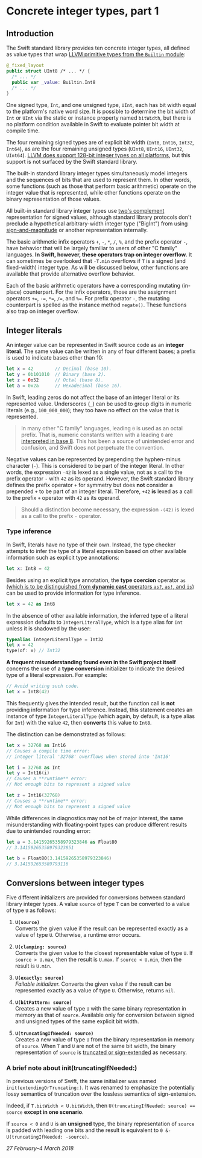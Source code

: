 Concrete integer types, part 1
==============================

## Introduction

The Swift standard library provides ten concrete integer types, all defined as
value types that wrap [LLVM primitive types from the `Builtin` module][ref 1-1]:

```swift
@_fixed_layout
public struct UInt8 /* ... */ {
  /* ... */
  public var _value: Builtin.Int8
  /* ... */
}
```

One signed type, `Int`, and one unsigned type, `UInt`, each has bit width equal
to the platform's native word size. It is possible to determine the bit width of
`Int` or `UInt` via the static or instance property named `bitWidth`, but there
is no platform condition available in Swift to evaluate pointer bit width at
compile time.

The four remaining signed types are of explicit bit width (`Int8`, `Int16`,
`Int32`, `Int64`), as are the four remaining unsigned types (`UInt8`, `UInt16`,
`UInt32`, `UInt64`). [LLVM does support 128-bit integer types on all
platforms][ref 1-2], but this support is not surfaced by the Swift standard
library.

The built-in standard library integer types simultaneously model integers and
the sequences of bits that are used to represent them. In other words, some
functions (such as those that perform basic arithmetic) operate on the integer
value that is represented, while other functions operate on the binary
representation of those values.

All built-in standard library integer types use [two's complement][ref 1-3]
representation for signed values, although standard library protocols don't
preclude a hypothetical arbitrary-width integer type ("BigInt") from using
[sign-and-magnitude][ref 1-4] or another representation internally.

The basic arithmetic infix operators `+`, `-`, `*`, `/`, `%`, and the prefix
operator `-`, have behavior that will be largely familiar to users of other "C
family" languages. __In Swift, however, these operators trap on integer
overflow.__ It can sometimes be overlooked that `-T.min` overflows if `T` is a
signed (and fixed-width) integer type. As will be discussed below, other
functions are available that provide alternative overflow behavior.

Each of the basic arithmetic operators have a corresponding mutating (in-place)
counterpart. For the infix operators, those are the assignment operators `+=`,
`-=`, `*=`, `/=`, and `%=`. For prefix operator `-`, the mutating counterpart is
spelled as the instance method `negate()`. These functions also trap on integer
overflow.

[ref 1-1]: https://swift.org/compiler-stdlib/#standard-library-design
[ref 1-2]: https://github.com/rust-lang/rfcs/blob/master/text/1504-int128.md
[ref 1-3]: https://en.wikipedia.org/wiki/Two%27s_complement
[ref 1-4]: https://en.wikipedia.org/wiki/Signed_number_representations#Signed_magnitude_representation

## Integer literals

An integer value can be represented in Swift source code as an __integer
literal__. The same value can be written in any of four different bases; a
prefix is used to indicate bases other than 10:

```swift
let x = 42        // Decimal (base 10).
let y = 0b101010  // Binary (base 2).
let z = 0o52      // Octal (base 8).
let a = 0x2a      // Hexadecimal (base 16).
```

In Swift, leading zeros do not affect the base of an integer literal or its
represented value. Underscores (`_`) can be used to group digits in numeric
literals (e.g., `100_000_000`); they too have no effect on the value that is
represented. 

> In many other "C family" languages, leading `0` is used as an octal prefix.
> That is, numeric constants written with a leading `0` are [interpreted in base
> 8][ref 2-1]. This has been a source of unintended error and confusion, and
> Swift does not perpetuate the convention.

Negative values can be represented by prepending the hyphen-minus character
(`-`). This is considered to be part of the integer literal. In other words, the
expression `-42` is lexed as a single value, not as a call to the prefix
operator `-` with `42` as its operand. However, the Swift standard library
defines the prefix operator `+` for symmetry but does __not__ consider a
prepended `+` to be part of an integer literal. Therefore, `+42` __is__ lexed as
a call to the prefix `+` operator with `42` as its operand.

> Should a distinction become necessary, the expression `-(42)` is lexed as a
> call to the prefix `-` operator.

[ref 2-1]: https://blogs.msdn.microsoft.com/oldnewthing/20140116-00/?p=2063

### Type inference

In Swift, literals have no type of their own. Instead, the type checker attempts
to infer the type of a literal expression based on other available information
such as explicit type annotations:

```swift
let x: Int8 = 42
```

Besides using an explicit type annotation, the __type coercion__ operator `as`
[(which is to be distinguished from __dynamic cast__ operators `as?`, `as!`, and
`is`)][ref 3-1] can be used to provide information for type inference.

```swift
let x = 42 as Int8
```

In the absence of other available information, the inferred type of a literal
expression defaults to `IntegerLiteralType`, which is a type alias for `Int`
unless it is shadowed by the user:

```swift
typealias IntegerLiteralType = Int32
let x = 42
type(of: x) // Int32
```

__A frequent misunderstanding found even in the Swift project itself__ concerns
the use of a __type conversion__ initializer to indicate the desired type of a
literal expression. For example:

```swift
// Avoid writing such code.
let x = Int8(42)
```

This frequently gives the intended result, but the function call is __not__
providing information for type inference. Instead, this statement creates an
instance of type `IntegerLiteralType` (which again, by default, is a type alias
for `Int`) with the value `42`, then __converts__ this value to `Int8`.

The distinction can be demonstrated as follows:

```swift
let x = 32768 as Int16
// Causes a compile time error:
// integer literal '32768' overflows when stored into 'Int16'

let i = 32768 as Int
let y = Int16(i)
// Causes a **runtime** error:
// Not enough bits to represent a signed value

let z = Int16(32768)
// Causes a **runtime** error:
// Not enough bits to represent a signed value
```

While differences in diagnostics may not be of major interest, the same
misunderstanding with floating-point types can produce different results due to
unintended rounding error:

```swift
let a = 3.14159265358979323846 as Float80
// 3.14159265358979323851

let b = Float80(3.14159265358979323846)
// 3.141592653589793116
```

[ref 3-1]: https://github.com/apple/swift-evolution/blob/master/proposals/0083-remove-bridging-from-dynamic-casts.md

## Conversions between integer types

Five different initializers are provided for conversions between standard
library integer types. A value `source` of type `T` can be converted to a value
of type `U` as follows:

1. __`U(source)`__  
   Converts the given value if the result can be represented exactly as a value
   of type `U`. Otherwise, a runtime error occurs.

1. __`U(clamping: source)`__  
   Converts the given value to the closest representable value of type `U`. If
   `source > U.max`, then the result is `U.max`. If `source < U.min`, then the
   result is `U.min`.

1. __`U(exactly: source)`__  
   _Failable initializer._ Converts the given value if the result can be
   represented exactly as a value of type `U`. Otherwise, returns `nil`.

1. __`U(bitPattern: source)`__  
   Creates a new value of type `U` with the same binary representation in memory
   as that of `source`. Available only for conversion between signed and
   unsigned types of the same explicit bit width.

1. __`U(truncatingIfNeeded: source)`__  
   Creates a new value of type `U` from the binary representation in memory of
   `source`. When `T` and `U` are not of the same bit width, the binary
   representation of `source` is [truncated or sign-extended][ref 4-1] as
   necessary.

[ref 4-1]: https://developer.apple.com/documentation/swift/int/2926530-init

### A brief note about init(truncatingIfNeeded:)

In previous versions of Swift, the same initializer was named
`init(extendingOrTruncating:)`. It was renamed to emphasize the potentially
lossy semantics of truncation over the lossless semantics of sign-extension.

Indeed, if `T.bitWidth < U.bitWidth`, then
`U(truncatingIfNeeded: source) == source` __except in one scenario__.

If `source < 0` and `U` is an __unsigned__ type, the binary representation of
`source` is padded with leading one bits and the result is equivalent to
`0 &- U(truncatingIfNeeded: -source)`.

_27 February–4 March 2018_
